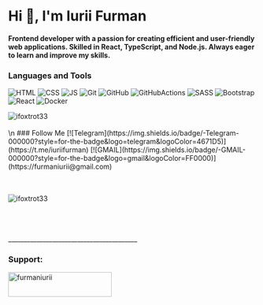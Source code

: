 <h1 >Hi 👋, I'm Iurii Furman</h1>
<h4 >Frontend developer  with a passion for creating efficient and user-friendly web applications. Skilled in React, TypeScript, and Node.js. Always eager to learn and improve my skills.</h4>

### Languages and Tools
![HTML](https://img.shields.io/badge/-HTML-000000?style=for-the-badge&logo=html5&logoColor=FF0000)
![CSS](https://img.shields.io/badge/-CSS-000000?style=for-the-badge&logo=css3&logoColor=4671D5)
![JS](https://img.shields.io/badge/-JavaScript-000000?style=for-the-badge&logo=JavaScript&logoColor=FFD300)
![Git](https://img.shields.io/badge/-Git-000000?style=for-the-badge&logo=git&logoColor=FF7400)
![GitHub](https://img.shields.io/badge/-GitHub-000000?style=for-the-badge&logo=github&logoColor=ffffff)
![GitHubActions](https://img.shields.io/badge/-GitHubActions-000000?style=for-the-badge&logo=githubactions&logoColor=ffffff)
![SASS](https://img.shields.io/badge/-SASS-000000?style=for-the-badge&logo=sass&logoColor=FF0000)
![Bootstrap](https://img.shields.io/badge/-Bootstrap-000000?style=for-the-badge&logo=bootstrap&logoColor=a900ff)
![React](https://img.shields.io/badge/-React-000000?style=for-the-badge&logo=react&logoColor=#7daafb)
![Docker](https://img.shields.io/badge/-Docker-000000?style=for-the-badge&logo=docker&logoColor=#4c70da)

<p><img align="left" src="https://github-readme-stats.vercel.app/api/top-langs?username=ifoxtrot33&show_icons=true&locale=en&layout=compact" alt="ifoxtrot33" /></p>
<br>
<br>
\n
### Follow Me
[![Telegram](https://img.shields.io/badge/-Telegram-000000?style=for-the-badge&logo=telegram&logoColor=4671D5)](https://t.me/iuriifurman)
[![GMAIL](https://img.shields.io/badge/-GMAIL-000000?style=for-the-badge&logo=gmail&logoColor=FF0000)](https://furmaniurii@gmail.com)

<br>
<br>
<br>
<p>&nbsp;<img align="left" src="https://github-readme-stats.vercel.app/api?username=ifoxtrot33&show_icons=true&locale=en" alt="ifoxtrot33" /></p>
<br>
<br>
<br>
_________________________________________
<h3 align="left">Support:</h3>
<p><a href="https://www.buymeacoffee.com/furmaniurii"> <img align="left" src="https://cdn.buymeacoffee.com/buttons/v2/default-yellow.png" height="50" width="210" alt="furmaniurii" /></a></p><br><br>

